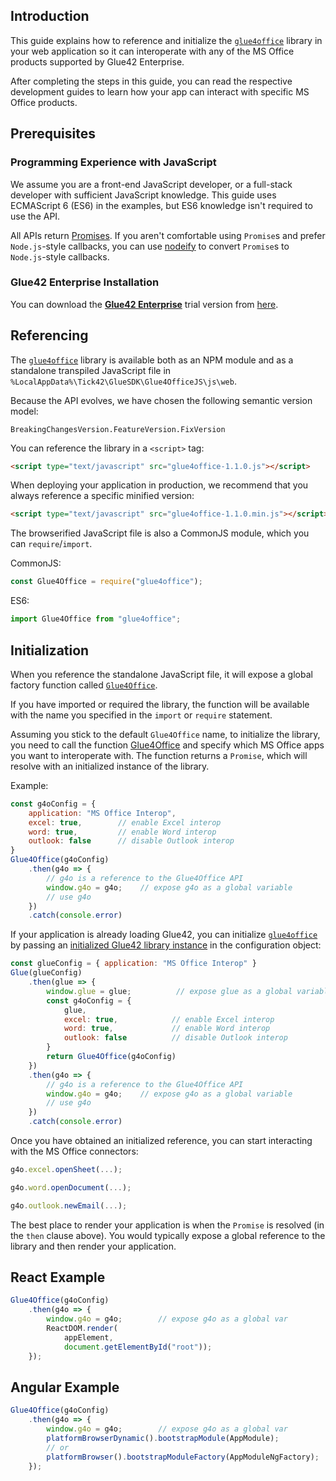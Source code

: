 ## Introduction

This guide explains how to reference and initialize the [`glue4office`](../../../../reference/glue4office/latest/glue4office/index.html) library in your web application so it can interoperate with any of the MS Office products supported by Glue42 Enterprise.

After completing the steps in this guide, you can read the respective development guides to learn how your app can interact with specific MS Office products.

## Prerequisites

### Programming Experience with JavaScript

We assume you are a front-end JavaScript developer, or a full-stack developer with sufficient JavaScript knowledge. This guide uses ECMAScript 6 (ES6) in the examples, but ES6 knowledge isn't required to use the API.

All APIs return [Promises](https://developer.mozilla.org/en-US/docs/Web/JavaScript/Reference/Global_Objects/Promise). If you aren't comfortable using `Promise`s and prefer `Node.js`-style callbacks, you can use [nodeify](https://github.com/then/nodeify) to convert `Promise`s to `Node.js`-style callbacks.

### Glue42 Enterprise Installation

You can download the [**Glue42 Enterprise**](https://glue42.com/enterprise/) trial version from [here](https://glue42.com/free-trial/).

## Referencing

The [`glue4office`](../../../../reference/glue4office/latest/glue4office/index.html) library is available both as an NPM module and as a standalone transpiled JavaScript file in `%LocalAppData%\Tick42\GlueSDK\Glue4OfficeJS\js\web`.

Because the API evolves, we have chosen the following semantic version model:

`BreakingChangesVersion.FeatureVersion.FixVersion`


You can reference the library in a `<script>` tag:

```html
<script type="text/javascript" src="glue4office-1.1.0.js"></script>
```

When deploying your application in production, we recommend that you always reference a specific minified version:

```html
<script type="text/javascript" src="glue4office-1.1.0.min.js"></script>
```

The browserified JavaScript file is also a CommonJS module, which you can `require`/`import`.

CommonJS:

```javascript
const Glue4Office = require("glue4office");
```

ES6:

```javascript
import Glue4Office from "glue4office";
```

## Initialization

When you reference the standalone JavaScript file, it will expose a global factory function called [`Glue4Office`](../../../../reference/glue4office/latest/glue4office/index.html#Glue4Office).

If you have imported or required the library, the function will be available with the name you specified in the `import` or `require` statement.

Assuming you stick to the default `Glue4Office` name, to initialize the library, you need to call the function [Glue4Office](../../../../reference/glue4office/latest/glue4office/index.html#Glue4Office) and specify which MS Office apps you want to interoperate with. The function returns a `Promise`, which will resolve with an initialized instance of the library.

Example:

```javascript
const g4oConfig = {
    application: "MS Office Interop",
    excel: true,        // enable Excel interop
    word: true,         // enable Word interop
    outlook: false      // disable Outlook interop
}
Glue4Office(g4oConfig)
    .then(g4o => {
        // g4o is a reference to the Glue4Office API
        window.g4o = g4o;    // expose g4o as a global variable
        // use g4o
    })
    .catch(console.error)
```

If your application is already loading Glue42, you can initialize [`glue4office`](../../../../reference/glue4office/latest/glue4office/index.html) by passing an [initialized Glue42 library instance](../../../../getting-started/how-to/glue42-enable-your-app/javascript/index.html) in the configuration object:

```javascript
const glueConfig = { application: "MS Office Interop" }
Glue(glueConfig)
    .then(glue => {
        window.glue = glue;          // expose glue as a global variable
        const g4oConfig = {
            glue,
            excel: true,            // enable Excel interop
            word: true,             // enable Word interop
            outlook: false          // disable Outlook interop
        }
        return Glue4Office(g4oConfig)
    })
    .then(g4o => {
        // g4o is a reference to the Glue4Office API
        window.g4o = g4o;    // expose g4o as a global variable
        // use g4o
    })
    .catch(console.error)
```

Once you have obtained an initialized reference, you can start interacting with the MS Office connectors:

```javascript
g4o.excel.openSheet(...);

g4o.word.openDocument(...);

g4o.outlook.newEmail(...);
```

The best place to render your application is when the `Promise` is resolved (in the `then` clause above). You would typically expose a global reference to the library and then render your application.

## React Example

```javascript
Glue4Office(g4oConfig)
    .then(g4o => {
        window.g4o = g4o;        // expose g4o as a global var
        ReactDOM.render(
            appElement,
            document.getElementById("root"));
    });
```

## Angular Example

```javascript
Glue4Office(g4oConfig)
    .then(g4o => {
        window.g4o = g4o;        // expose g4o as a global var
        platformBrowserDynamic().bootstrapModule(AppModule);
        // or
        platformBrowser().bootstrapModuleFactory(AppModuleNgFactory);
    });
```